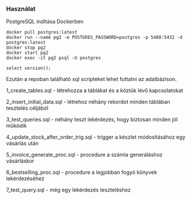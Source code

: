 ### Használat

PostgreSQL indítása Dockerben


    docker pull postgres:latest
    docker run --name pg2 -e POSTGRES_PASSWORD=postgres -p 5488:5432 -d postgres:latest
    docker stop pg2
    docker start pg2
    docker exec -it pg2 psql -U postgres

    select version();

Ezután a repoban található sql scripteket lehet futtatni az adatbázison.

1_create_tables.sql - létrehozza a táblákat és a köztük lévő kapcsolatokat

2_insert_initial_data.sql - létrehoz néhány rekordot minden táblában tesztelés céljából

3_test_queries.sql - néhány teszt lekérdezés, hogy biztosan minden jól működik

4_update_stock_after_order_trig.sql - trigger a készlet módosításához egy vásárlás után

5_invoice_generate_proc.sql - procedure a számla generáláshoz vásárláskor

6_bestselling_proc.sql - procedure a legjobban fogyó könyvek lekérdezéséhez

7_test_query.sql - még egy lekérdezés teszteléshez